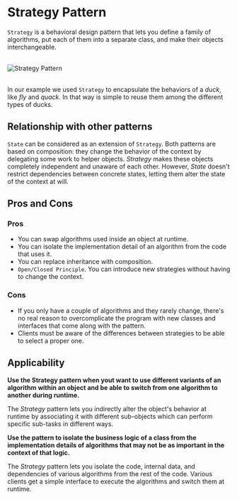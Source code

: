 Strategy Pattern
======================

`Strategy` is a behavioral design pattern that lets you define a family of algorithms, put each of them into a separate class,
and make their objects interchangeable.


<br />![Strategy Pattern](https://www.dofactory.com/images/diagrams/net/strategy.gif)<br /><br />

In our example we used `Strategy` to encapsulate the behaviors of a *duck*, like *fly* and *quack*. In that way is
simple to reuse them among the different types of ducks.

## Relationship with other patterns

`State` can be considered as an extension of `Strategy`. Both patterns are based on composition: they change the behavior
of the context by delegating some work to helper objects. *Strategy* makes these objects completely independent and unaware
of each other. However, *State* doesn't restrict dependencies between concrete states, letting them alter the state of
the context at will.

## Pros and Cons

### Pros

+ You can swap algorithms used inside an object at runtime.
+ You can isolate the implementation detail of an algorithm from the code that uses it.
+ You can replace inheritance with composition.
+ `Open/Closed Principle`. You can introduce new strategies without having to change the context.

### Cons

+ If you only have a couple of algorithms and they rarely change, there's no real reason to overcomplicate the program
with new classes and interfaces that come along with the pattern.
+ Clients must be aware of the differences between strategies to be able to select a proper one.

## Applicability

**Use the Strategy pattern when yout want to use different variants of an algorithm within an object and
be able to switch from one algorithm to another during runtime.**

The *Strategy* pattern lets you indirectly alter the object's behavior at runtime by associating it with
different sub-objects which can perform specific sub-tasks in different ways.

**Use the pattern to isolate the business logic of a class from the implementation details of algorithms that may not
be as important in the context of that logic.**

The *Strategy* pattern lets you isolate the code, internal data, and dependencies of various algorithms from the rest of
the code. Various clients get a simple interface to execute the algorithms and switch them at runtime.


